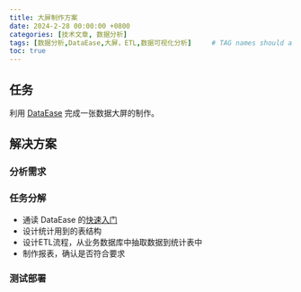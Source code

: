 ```yaml
---
title: 大屏制作方案
date: 2024-2-28 00:00:00 +0800
categories: [技术文章, 数据分析]
tags: [数据分析,DataEase,大屏，ETL,数据可视化分析]     # TAG names should always be lowercase
toc: true
---
```


## 任务
利用 [DataEase](https://github.com/dataease/dataease/) 完成一张数据大屏的制作。

## 解决方案
### 分析需求


### 任务分解
* 通读 DataEase 的[快速入门](https://dataease.io/docs/v2/quick_start/)
* 设计统计用到的表结构
* 设计ETL流程，从业务数据库中抽取数据到统计表中
* 制作报表，确认是否符合要求

### 测试部署


